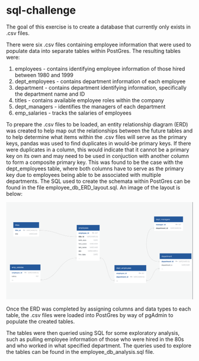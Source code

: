 # sql-challenge

The goal of this exercise is to create a database that currently only exists in .csv files.

There were six .csv files containing employee information that were used to populate data into separate tables within PostGres. The resulting tables were:

1) employees - contains identifying employee information of those hired between 1980 and 1999
2) dept_employees - contains department information of each employee
3) department - contains department identifying information, specifically the department name and ID
4) titles - contains available employee roles within the company
5) dept_managers - identifies the managers of each department
6) emp_salaries - tracks the salaries of employees

To prepare the .csv files to be loaded, an entity relationship diagram (ERD) was created to help map out the relationships between the future tables and to help determine what items within the .csv files will serve as the primary keys, pandas was used to find duplicates in would-be primary keys. If there were duplicates in a column, this would indicate that it cannot be a primary key on its own and may need to be used in conjuction with another column to form a composite primary key. This was found to be the case with the dept_employees table, where both columns have to serve as the primary key due to employees being able to be associated with multiple departments. The SQL used to create the schemata within PostGres can be found in the file  employee_db_ERD_layout.sql. An image of the layout is below:

![alt text](erd_image.png "ERD")

Once the ERD was completed by assigning columns and data types to each table, the .csv files were loaded into PostGres by way of pgAdmin to populate the created tables.

The tables were then queried using SQL for some exploratory analysis, such as pulling employee information of those who were hired in the 80s and who worked in what specified department. The queries used to explore the tables can be found in the employee_db_analysis.sql file.

